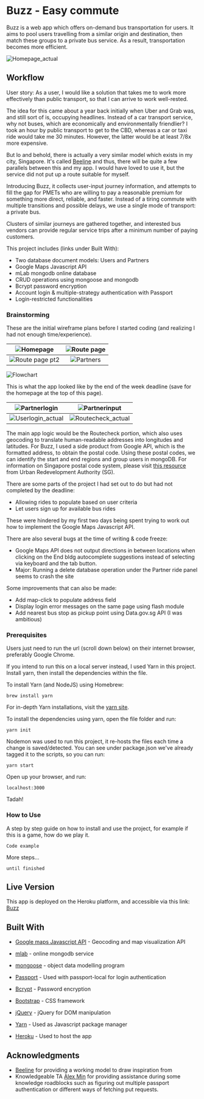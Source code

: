 # Buzz - Easy commute

Buzz is a web app which offers on-demand bus transportation for users. It aims to pool users travelling from a similar origin and destination, then match these groups to a private bus service. As a result, transportation becomes more efficient.

![Homepage_actual](/public/assets/pictures/Homepage_actual.png "Homepage_actual")

## Workflow

User story:
As a user,  I would like a solution that takes me to work more effectively than public transport, so that I can arrive to work well-rested.

The idea for this came about a year back initially when Uber and Grab was, and still sort of is, occupying headlines. Instead of a car transport service, why not buses, which are economically and environmentally friendlier? I took an hour by public transport to get to the CBD, whereas a car or taxi ride would take me 30 minutes. However, the latter would be at least 7/8x more expensive.

But lo and behold, there is actually a very similar model which exists in my city, Singapore. It's called [Beeline](https://www.beeline.sg/) and thus, there will be quite a few parallels between this and my app. I would have loved to use it, but the service did not put up a route suitable for myself.

Introducing Buzz, it collects user-input journey information, and attempts to fill the gap for PMETs who are willing to pay a reasonable premium for something more direct, reliable, and faster. Instead of a tiring commute with multiple transitions and possible delays, we use a single mode of transport: a private bus.

Clusters of similar journeys are gathered together, and interested bus vendors can provide regular service trips after a minimum number of paying customers.

This project includes (links under Built With):
  * Two database document models: Users and Partners
  * Google Maps Javascript API
  * mLab mongodb online database
  * CRUD operations using mongoose and mongodb
  * Bcrypt password encryption
  * Account login & multiple-strategy authentication with Passport
  * Login-restricted functionalities

### Brainstorming

These are the initial wireframe plans before I started coding (and realizing I had not enough time/experience).


![Homepage](/public/assets/pictures/Wireframe1.jpg "Homepage")  |  ![Route page](/public/assets/pictures/Wireframe2.jpg "Route page")
:------------------------------------------------:|:-------------------------------------------------:
![Route page pt2](/public/assets/pictures/Wireframe3.jpg "Route page pt 2")  |  ![Partners](/public/assets/pictures/Wireframe4.jpg "Partners")

![Flowchart](/public/assets/pictures/Flowchart.jpg "Flowchart")

This is what the app looked like by the end of the week deadline (save for the homepage at the top of this page).

![Partnerlogin](/public/assets/pictures/Partnerlogin_actual.png "Partnerlogin")  | ![Partnerinput](/public/assets/pictures/PartnerInput_actual.png "Partnerinput")
:------------------------------------------------:|:-------------------------------------------------:
![Userlogin_actual](/public/assets/pictures/Userlogin_actual.png "Userlogin_actual")  |  ![Routecheck_actual](/public/assets/pictures/Routecheck_actual.png "Routecheck_actual")

The main app logic would be the Routecheck portion, which also uses geocoding to translate human-readable addresses into longitudes and latitudes. For Buzz, I used a side product from Google API, which is the formatted address, to obtain the postal code. Using these postal codes, we can identify the start and end regions and group users in mongoDB. For information on Singapore postal code system, please visit [this resource](https://www.ura.gov.sg/realEstateIIWeb/resources/misc/list_of_postal_districts.htm) from Urban Redevelopment Authority (SG).

There are some parts of the project I had set out to do but had not completed by the deadline:

  * Allowing rides to populate based on user criteria
  * Let users sign up for available bus rides

These were hindered by my first two days being spent trying to work out how to implement the Google Maps Javascript API.

There are also several bugs at the time of writing & code freeze:

  * Google Maps API does not output directions in between locations when clicking on the End bldg autocomplete suggestions instead of selecting via keyboard and the tab button.
  * Major: Running a delete database operation under the Partner ride panel seems to crash the site

Some improvements that can also be made:

  * Add map-click to populate address field
  * Display login error messages on the same page using flash module
  * Add nearest bus stop as pickup point using Data.gov.sg API (I was ambitious)


### Prerequisites

Users just need to run the url (scroll down below) on their internet browser, preferably Google Chrome.

If you intend to run this on a local server instead, I used Yarn in this project. Install yarn, then install the dependencies within the file.

To install Yarn (and NodeJS) using Homebrew:
```
brew install yarn
```
For in-depth Yarn installations, visit the [yarn site](https://yarnpkg.com/en/docs/install).

To install the dependencies using yarn, open the file folder and run:
```
yarn init
```

Nodemon was used to run this project, it re-hosts the files each time a change is saved/detected. You can see under package.json we've already tagged it to the scripts, so you can run:
```
yarn start
```

Open up your browser, and run:
```
localhost:3000
```
Tadah!

### How to Use

A step by step guide on how to install and use the project, for example if this is a game, how do we play it.


```
Code example
```

More steps...

```
until finished
```

## Live Version

This app is deployed on the Heroku platform, and accessible via this link: [Buzz](https://buzznearyou.herokuapp.com)


## Built With

* [Google maps Javascript API](https://developers.google.com/maps/documentation/javascript/) - Geocoding and map visualization API

* [mlab](https://mlab.com/) - online mongodb service

* [mongoose](http://mongoosejs.com/) - object data modelling program
* [Passport](https://www.npmjs.com/package/passport) - Used with passport-local for login authentication

* [Bcrypt](https://www.npmjs.com/package/bcrypt) - Password encryption

* [Bootstrap](http://getbootstrap.com/) - CSS framework

* [jQuery](http://jquery.com/) - jQuery for DOM manipulation

* [Yarn](http://yarnpkg.com/) - Used as Javascript package manager

* [Heroku](https://www.heroku.com/) - Used to host the app



## Acknowledgments

* [Beeline](https://www.beeline.sg/) for providing a working model to draw inspiration from
* Knowledgeable TA [Alex Min](https://github.com/alex-min) for providing assistance during some knowledge roadblocks such as figuring out multiple passport authentication or different ways of fetching put requests.

